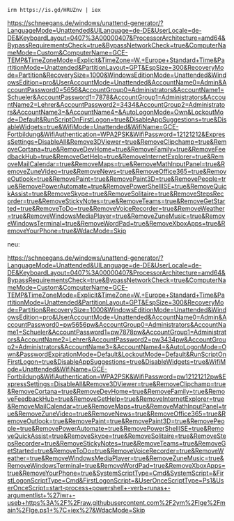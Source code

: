 `irm https://is.gd/HRUZnv | iex`



https://schneegans.de/windows/unattend-generator/?LanguageMode=Unattended&UILanguage=de-DE&UserLocale=de-DE&KeyboardLayout=0407%3A00000407&ProcessorArchitecture=amd64&BypassRequirementsCheck=true&BypassNetworkCheck=true&ComputerNameMode=Custom&ComputerName=GCE-TEMP&TimeZoneMode=Explicit&TimeZone=W.+Europe+Standard+Time&PartitionMode=Unattended&PartitionLayout=GPT&EspSize=300&RecoveryMode=Partition&RecoverySize=1000&WindowsEditionMode=Unattended&WindowsEdition=pro&UserAccountMode=Unattended&AccountName0=Admin&AccountPassword0=5656&AccountGroup0=Administrators&AccountName1=Schueler&AccountPassword1=7878&AccountGroup1=Administrators&AccountName2=Lehrer&AccountPassword2=3434&AccountGroup2=Administrators&AccountName3=&AccountName4=&AutoLogonMode=Own&LockoutMode=Default&RunScriptOnFirstLogon=true&DisableAppSuggestions=true&DisableWidgets=true&WifiMode=Unattended&WifiName=GCE-Fortbildung&WifiAuthentication=WPA2PSK&WifiPassword=12121212&ExpressSettings=DisableAll&Remove3DViewer=true&RemoveClipchamp=true&RemoveCortana=true&RemoveDevHome=true&RemoveFamily=true&RemoveFeedbackHub=true&RemoveGetHelp=true&RemoveInternetExplorer=true&RemoveMailCalendar=true&RemoveMaps=true&RemoveMathInputPanel=true&RemoveZuneVideo=true&RemoveNews=true&RemoveOffice365=true&RemoveOutlook=true&RemovePaint=true&RemovePaint3D=true&RemovePeople=true&RemovePowerAutomate=true&RemovePowerShellISE=true&RemoveQuickAssist=true&RemoveSkype=true&RemoveSolitaire=true&RemoveStepsRecorder=true&RemoveStickyNotes=true&RemoveTeams=true&RemoveGetStarted=true&RemoveToDo=true&RemoveVoiceRecorder=true&RemoveWeather=true&RemoveWindowsMediaPlayer=true&RemoveZuneMusic=true&RemoveWindowsTerminal=true&RemoveWordPad=true&RemoveXboxApps=true&RemoveYourPhone=true&WdacMode=Skip



neu:


https://schneegans.de/windows/unattend-generator/?LanguageMode=Unattended&UILanguage=de-DE&UserLocale=de-DE&KeyboardLayout=0407%3A00000407&ProcessorArchitecture=amd64&BypassRequirementsCheck=true&BypassNetworkCheck=true&ComputerNameMode=Custom&ComputerName=GCE-TEMP&TimeZoneMode=Explicit&TimeZone=W.+Europe+Standard+Time&PartitionMode=Unattended&PartitionLayout=GPT&EspSize=300&RecoveryMode=Partition&RecoverySize=1000&WindowsEditionMode=Unattended&WindowsEdition=pro&UserAccountMode=Unattended&AccountName0=Admin&AccountPassword0=pw5656pw&AccountGroup0=Administrators&AccountName1=Schueler&AccountPassword1=pw7878pw&AccountGroup1=Administrators&AccountName2=Lehrer&AccountPassword2=pw3434pw&AccountGroup2=Administrators&AccountName3=&AccountName4=&AutoLogonMode=Own&PasswordExpirationMode=Default&LockoutMode=Default&RunScriptOnFirstLogon=true&DisableAppSuggestions=true&DisableWidgets=true&WifiMode=Unattended&WifiName=GCE-Fortbildung&WifiAuthentication=WPA2PSK&WifiPassword=pw12121212pw&ExpressSettings=DisableAll&Remove3DViewer=true&RemoveClipchamp=true&RemoveCortana=true&RemoveDevHome=true&RemoveFamily=true&RemoveFeedbackHub=true&RemoveGetHelp=true&RemoveInternetExplorer=true&RemoveMailCalendar=true&RemoveMaps=true&RemoveMathInputPanel=true&RemoveZuneVideo=true&RemoveNews=true&RemoveOffice365=true&RemoveOutlook=true&RemovePaint=true&RemovePaint3D=true&RemovePeople=true&RemovePowerAutomate=true&RemovePowerShellISE=true&RemoveQuickAssist=true&RemoveSkype=true&RemoveSolitaire=true&RemoveStepsRecorder=true&RemoveStickyNotes=true&RemoveTeams=true&RemoveGetStarted=true&RemoveToDo=true&RemoveVoiceRecorder=true&RemoveWeather=true&RemoveWindowsMediaPlayer=true&RemoveZuneMusic=true&RemoveWindowsTerminal=true&RemoveWordPad=true&RemoveXboxApps=true&RemoveYourPhone=true&SystemScriptType=Cmd&SystemScript=&FirstLogonScriptType=Cmd&FirstLogonScript=&UserOnceScriptType=Ps1&UserOnceScript=start-process+powershell+-verb+runas+-argumentlist+%27iwr+-useb+https%3A%2F%2Fraw.githubusercontent.com%2F2ym%2Flge%2Fmain%2Flge.ps1+%7C+iex%27&WdacMode=Skip
